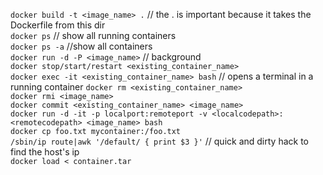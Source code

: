`docker build -t <image_name> .` // the . is important because it takes the Dockerfile from this dir  
`docker ps` // show all running containers  
`docker ps -a` //show all containers  
`docker run -d -P <image_name>` // background  
`docker stop/start/restart <existing_container_name>`  
`docker exec -it <existing_container_name> bash` // opens a terminal in a running container
`docker rm <existing_container_name>`  
`docker rmi <image_name>`  
`docker commit <existing_container_name> <image_name>`  
`docker run -d -it -p localport:remoteport -v <localcodepath>:<remotecodepath> <image_name> bash`  
`docker cp foo.txt mycontainer:/foo.txt`  
`/sbin/ip route|awk '/default/ { print $3 }'` // quick and dirty hack to find the host's ip  
`docker load < container.tar`  
